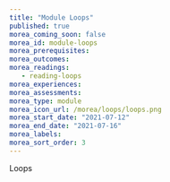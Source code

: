 ```yaml
---
title: "Module Loops"
published: true
morea_coming_soon: false
morea_id: module-loops
morea_prerequisites:
morea_outcomes:
morea_readings:
   - reading-loops
morea_experiences:
morea_assessments:
morea_type: module
morea_icon_url: /morea/loops/loops.png
morea_start_date: "2021-07-12"
morea_end_date: "2021-07-16"
morea_labels:
morea_sort_order: 3
---
```


Loops
